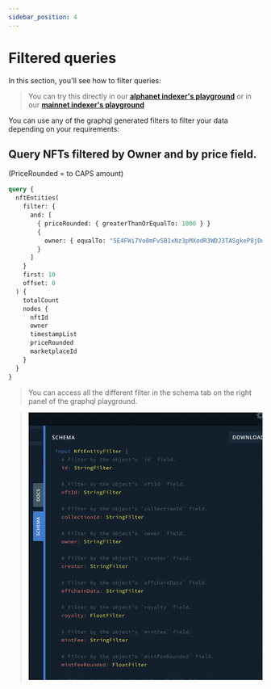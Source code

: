 ```yaml
---
sidebar_position: 4
---
```


# Filtered queries

In this section, you'll see how to filter queries:

> You can try this directly in our **[alphanet indexer's playground](https://indexer-alphanet.ternoa.dev/)** or in our **[mainnet indexer's playground](https://indexer-mainnet.ternoa.network/)**

You can use any of the graphql generated filters to filter your data depending on your requirements:

## Query NFTs filtered by Owner and by price field.
(PriceRounded = to CAPS amount)

```graphql showLineNumbers
query {
  nftEntities(
    filter: {
      and: [
        { priceRounded: { greaterThanOrEqualTo: 1000 } }
        {
          owner: { equalTo: "5E4FWi7Vo8mFvSB1xNz3pMXodR3WDJ3TASgkeP8jDuB3dG1Y" }
        }
      ]
    }
    first: 10
    offset: 0
  ) {
    totalCount
    nodes {
      nftId
      owner
      timestampList
      priceRounded
      marketplaceId
    }
  }
}

```

> You can access all the different filter in the schema tab on the right panel of the graphql playground.

> ![filterFields](./filters-playground.png)
